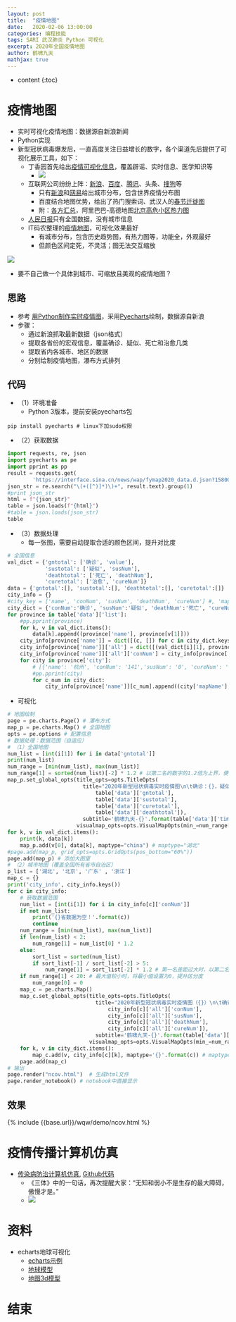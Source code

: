```yaml
---
layout: post
title:  "疫情地图"
date:   2020-02-06 13:00:00
categories: 编程技能
tags: SARI 武汉肺炎 Python 可视化
excerpt: 2020年全国疫情地图
author: 鹤啸九天
mathjax: true
---
```


* content
{:toc}

# 疫情地图

- 实时可视化疫情地图：数据源自新浪新闻
- Python实现
- 新型冠状病毒爆发后，一直高度关注日益增长的数字，各个渠道先后提供了可视化展示工具，如下：
   - 丁香园首先给出[疫情可视化信息](https://ncov.dxy.cn/ncovh5/view/pneumonia_peopleapp)，覆盖辟谣、实时信息、医学知识等
      - ![](https://img1p.dxycdn.com/2020/0126/543/3393044504851576877-115.jpg)
   - 互联网公司纷纷上阵：[新浪](https://news.sina.cn/zt_d/yiqing0121)、[百度](https://voice.baidu.com/act/newpneumonia/newpneumonia)、[腾讯](https://news.qq.com/zt2020/page/feiyan.htm)、头条、[搜狗](http://sa.sogou.com/new-weball/page/sgs/epidemic?type_page=VR)等
      - 只有[新浪](https://news.sina.cn/zt_d/yiqing0121)和[网易](http://news.163.com/special/epidemic/)给出城市分布，包含世界疫情分布图
      - 百度结合地图优势，给出了热门搜索词、武汉人的[春节迁徙图](https://qianxi.baidu.com/?from=shoubai#city=420100)
      - 附：[各方汇总](http://wx.virtualkk.com/)，阿里巴巴-高德地图[北京高危小区热力图](https://maplab.amap.com/share/mapv/91dde348e39bcbb8c1244e9d49332195?scene=2&clicktime=1580990949&enterid=1580990949&from=singlemessage&isappinstalled=0)
   - [人民日报](https://activity.peopleapp.com/broadcast/)只有全国数据，没有城市信息
   - IT码农整理的[疫情地图](https://www.dnablockchain.cn/news.htm)，可视化效果最好
      - 有城市分布，包含历史趋势图，有热力图等，功能全，外观最好
      - 但颜色区间定死，不灵活；图无法交互缩放

![](https://upload-images.jianshu.io/upload_images/21033392-163d87e505e93bd9.png)

- 要不自己做一个具体到城市、可缩放且美观的疫情地图？

## 思路

- 参考 [用Python制作实时疫情图](https://www.lizenghai.com/archives/46326.html)，采用[Pyecharts](https://pyecharts.org/#/zh-cn/geography_charts)绘制，数据源自新浪
- 步骤：
   - 通过新浪抓取最新数据（json格式）
   - 提取各省份的宏观信息，覆盖确诊、疑似、死亡和治愈几类
   - 提取省内各城市、地区的数据
   - 分别绘制疫情地图，瀑布方式排列

## 代码

- （1）环境准备
   - Python 3版本，提前安装pyecharts包

```shell
pip install pyecharts # linux下加sudo权限
```

- （2）获取数据

```python
import requests, re, json
import pyecharts as pe
import pprint as pp 
result = requests.get(
        'https://interface.sina.cn/news/wap/fymap2020_data.d.json?1580097300739&&callback=sinajp_1580097300873005379567841634181')
json_str = re.search("\(+([^)]*)\)+", result.text).group(1)
#print json_str
html = f"{json_str}"
table = json.loads(f"{html}")
#table = json.loads(json_str)
table

```

- （3）数据处理
   - 每一张图，需要自动提取合适的颜色区间，提升对比度

```python
# 全国信息
val_dict = {'gntotal': ['确诊', 'value'], 
            'sustotal': ['疑似', 'susNum'], 
            'deathtotal': ['死亡', 'deathNum'], 
            'curetotal': ['治愈', 'cureNum']}
data = {'gntotal':[], 'sustotal':[], 'deathtotal':[], 'curetotal':[]}
city_info = {}
#city_key = ['name', 'conNum', 'susNum', 'deathNum', 'cureNum'] #, 'mapName']
city_dict = {'conNum':'确诊', 'susNum':'疑似', 'deathNum':'死亡', 'cureNum':'治愈'}
for province in table['data']['list']:
    #pp.pprint(province)
    for k, v in val_dict.items(): 
        data[k].append((province['name'], province[v[1]]))
    city_info[province['name']] = dict([(c, []) for c in city_dict.keys()])
    city_info[province['name']]['all'] = dict([(val_dict[i][1], province[val_dict[i][1]]) for i in val_dict])
    city_info[province['name']]['all']['conNum'] = city_info[province['name']]['all']['value']
    for city in province['city']:
        # [{'name': '杭州', 'conNum': '141','susNum': '0', 'cureNum': '14','deathNum': '0','mapName': '杭州市'},...]
        #pp.pprint(city)
        for c_num in city_dict:
            city_info[province['name']][c_num].append((city['mapName'], city[c_num]))

```

- 可视化

```python
# 地图绘制
page = pe.charts.Page() # 瀑布方式
map_p = pe.charts.Map() # 全国地图
opts = pe.options # 配置信息
# 数据处理：数据范围（自适应）
# （1）全国地图
num_list = [int(i[1]) for i in data['gntotal']]
print(num_list)
num_range = [min(num_list), max(num_list)]
num_range[1] = sorted(num_list)[-2] * 1.2 # 以第二名的数字的1.2倍为上界，便于可视化
map_p.set_global_opts(title_opts=opts.TitleOpts(
                        title="2020年新型冠状病毒实时疫情图\n\t确诊：{}，疑似：{}，治愈：{}，死亡：{}".format(
                            table['data']['gntotal'], 
                            table['data']['sustotal'], 
                            table['data']['curetotal'],
                            table['data']['deathtotal']),
                        subtitle='鹤啸九天-{}'.format(table['data']['times'])), 
                      visualmap_opts=opts.VisualMapOpts(min_=num_range[0], max_=num_range[1])) #, is_piecewise=True))
for k, v in val_dict.items():
    print(k, data[k])
    map_p.add(v[0], data[k], maptype="china") # maptype="湖北"
#page.add(map_p, grid_opts=opts.GridOpts(pos_bottom="60%"))
page.add(map_p) # 添加大图里
# （2）城市地图（覆盖全国所有省市自治区）
p_list = ['湖北', '北京', '广东' , '浙江']
map_c = {}
print('city_info', city_info.keys())
for c in city_info:
    # 获取数据范围
    num_list = [int(i[1]) for i in city_info[c]['conNum']]
    if not num_list:
        print('{}省数据为空！'.format(c))
        continue
    num_range = [min(num_list), max(num_list)]
    if len(num_list) < 2:
        num_range[1] = num_list[0] * 1.2
    else:
        sort_list = sorted(num_list)
        if sort_list[-1] / sort_list[-2] > 5:
            num_range[1] = sort_list[-2] * 1.2 # 第一名差距过大时，以第二名的数字的1.2倍为上界，便于可视化
    if num_range[1] < 20: # 最大值较小时，将最小值设置为0，提升区分度
        num_range[0] = 0
    map_c = pe.charts.Map()
    map_c.set_global_opts(title_opts=opts.TitleOpts(
                            title="2020年新型冠状病毒实时疫情图（{}）\n\t确诊：{}，疑似：{}，死亡：{}，治愈：{}".format(c,
                                city_info[c]['all']['conNum'], 
                                city_info[c]['all']['susNum'], 
                                city_info[c]['all']['deathNum'],
                                city_info[c]['all']['cureNum']),
                            subtitle='鹤啸九天-{}'.format(table['data']['times'])), 
                          visualmap_opts=opts.VisualMapOpts(min_=num_range[0], max_=num_range[1]))
    for k, v in city_dict.items():
        map_c.add(v, city_info[c][k], maptype='{}'.format(c)) # maptype="湖北"
    page.add(map_c)
# 输出
page.render("ncov.html")  # 生成html文件
page.render_notebook() # notebook中直接显示
```

## 效果

{% include {{base.url}}/wqw/demo/ncov.html %}



# 疫情传播计算机仿真

- [传染病防治计算机仿真](https://www.toutiao.com/i6789623276231459336/?tt_from=mobile_qq&utm_campaign=client_share&timestamp=1580883425&app=news_article&utm_source=mobile_qq&utm_medium=toutiao_android&req_id=2020020514170501002607721112AA844E&group_id=6789623276231459336), [Github代码](https://github.com/KikiLetGo/VirusBroadcast/tree/master/src)
   - 《三体》中的一句话，再次提醒大家：“无知和弱小不是生存的最大障碍，傲慢才是。”
   - ![](http://p1.pstatp.com/large/pgc-image/9391d2a4daf741bbaaaffcc669024d15)

# 资料
- echarts地球可视化
   - [echarts示例](https://www.echartsjs.com/examples/zh/index.html)
   - [地球模型](https://www.echartsjs.com/examples/zh/editor.html?c=globe-layers&gl=1)
   - [地图3d模型](https://www.echartsjs.com/examples/zh/editor.html?c=globe-echarts-gl-hello-world&gl=1)


# 结束


